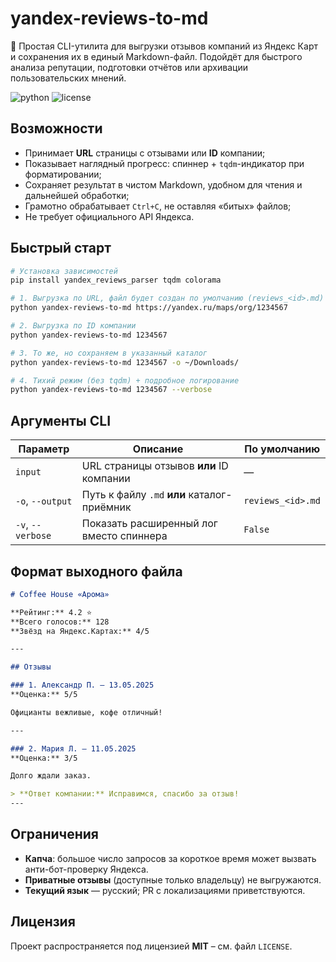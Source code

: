 # yandex-reviews-to-md

💬 Простая CLI-утилита для выгрузки отзывов компаний из Яндекс Карт и сохранения их в единый Markdown-файл. Подойдёт для быстрого анализа репутации, подготовки отчётов или архивации пользовательских мнений.

![python](https://img.shields.io/badge/python-3.8%2B-blue)
![license](https://img.shields.io/github/license/baslie/yandex-reviews-to-md)

## Возможности

* Принимает **URL** страницы с отзывами или **ID** компании;
* Показывает наглядный прогресс: спиннер + `tqdm`-индикатор при форматировании;
* Сохраняет результат в чистом Markdown, удобном для чтения и дальнейшей
  обработки;
* Грамотно обрабатывает `Ctrl+C`, не оставляя «битых» файлов;
* Не требует официального API Яндекса.

## Быстрый старт

```bash
# Установка зависимостей
pip install yandex_reviews_parser tqdm colorama

# 1. Выгрузка по URL, файл будет создан по умолчанию (reviews_<id>.md)
python yandex-reviews-to-md https://yandex.ru/maps/org/1234567

# 2. Выгрузка по ID компании
python yandex-reviews-to-md 1234567

# 3. То же, но сохраняем в указанный каталог
python yandex-reviews-to-md 1234567 -o ~/Downloads/

# 4. Тихий режим (без tqdm) + подробное логирование
python yandex-reviews-to-md 1234567 --verbose
```

## Аргументы CLI

| Параметр          | Описание                                    | По умолчанию      |
| ----------------- | ------------------------------------------- | ----------------- |
| `input`           | URL страницы отзывов **или** ID компании    | —                 |
| `-o`, `--output`  | Путь к файлу `.md` **или** каталог-приёмник | `reviews_<id>.md` |
| `-v`, `--verbose` | Показать расширенный лог вместо спиннера    | `False`           |

## Формат выходного файла

```markdown
# Coffee House «Арома»

**Рейтинг:** 4.2 ⭐  
**Всего голосов:** 128  
**Звёзд на Яндекс.Картах:** 4/5

---

## Отзывы

### 1. Александр П. — 13.05.2025
**Оценка:** 5/5

Официанты вежливые, кофе отличный!

---

### 2. Мария Л. — 11.05.2025
**Оценка:** 3/5

Долго ждали заказ.  

> **Ответ компании:** Исправимся, спасибо за отзыв!
---
```

## Ограничения

* **Капча**: большое число запросов за короткое время может вызвать
  анти-бот-проверку Яндекса.
* **Приватные отзывы** (доступные только владельцу) не выгружаются.
* **Текущий язык** — русский; PR с локализациями приветствуются.

## Лицензия

Проект распространяется под лицензией **MIT** – см. файл `LICENSE`.
